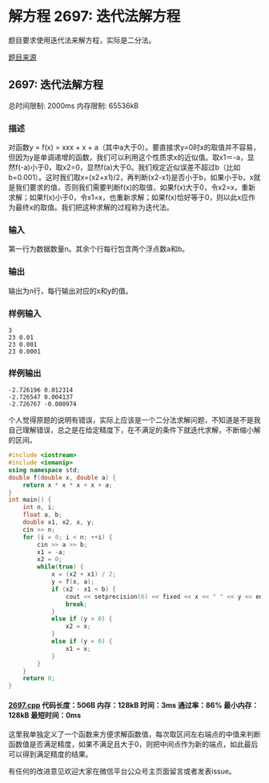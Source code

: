 # 解方程 2697: 迭代法解方程

题目要求使用迭代法来解方程，实际是二分法。

[题目来源](http://bailian.openjudge.cn/practice/2697/)

## 2697: 迭代法解方程

总时间限制: 2000ms    内存限制: 65536kB

### 描述

对函数y = f(x) = x*x*x + x + a（其中a大于0）。要直接求y=0时x的取值并不容易，但因为y是单调递增的函数，我们可以利用这个性质求x的近似值。取x1＝-a，显然f(-a)小于0，取x2=0，显然f(a)大于0。我们规定近似误差不超过b（比如b=0.001）。这时我们取x=(x2+x1)/2，再判断(x2-x1)是否小于b，如果小于b，x就是我们要求的值，否则我们需要判断f(x)的取值，如果f(x)大于0，令x2=x，重新求解；如果f(x)小于0，令x1=x，也重新求解；如果f(x)恰好等于0，则以此x应作为最终x的取值。我们把这种求解的过程称为迭代法。

### 输入

第一行为数据数量n。其余个行每行包含两个浮点数a和b。

### 输出

输出为n行，每行输出对应的x和y的值。

### 样例输入
```
3
23 0.01
23 0.001
23 0.0001
```
### 样例输出
```
-2.726196 0.012314
-2.726547 0.004137
-2.726767 -0.000974
```
个人觉得原题的说明有错误，实际上应该是一个二分法求解问题，不知道是不是我自己理解错误，总之是在给定精度下，在不满足的条件下就迭代求解，不断缩小解的区间。
```cpp
#include <iostream>
#include <iomanip>
using namespace std;
double f(double x, double a) {
	return x * x * x + x + a;
}
int main() {
	int n, i;
	float a, b;
	double x1, x2, x, y;
	cin >> n;
	for (i = 0; i < n; ++i) {
		cin >> a >> b;
		x1 = -a;
		x2 = 0;
		while(true) {
			x = (x2 + x1) / 2;
			y = f(x, a);
			if (x2 - x1 < b) {
				cout << setprecision(6) << fixed << x << " " << y << endl;
				break;
			}
			else if (y > 0) {
				x2 = x;
			}
			else if (y < 0) {
				x1 = x;
			}
		}
	}
	return 0;
}
```
#### [2697.cpp](/Code/2600-2699/2697.cpp) 代码长度：506B 内存：128kB 时间：3ms 通过率：86% 最小内存：128kB  最短时间：0ms

这里我单独定义了一个函数来方便求解函数值，每次取区间左右端点的中值来判断函数值是否满足精度，如果不满足且大于0，则把中间点作为新的端点，如此最后可以得到满足精度的结果。

有任何的改进意见欢迎大家在微信平台公众号主页面留言或者发表issue。
